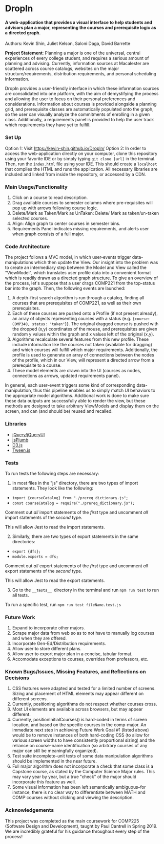 # DropIn
#### A web-application that provides a visual interface to help students and advisors plan a major, representing the courses and prerequisite logic as a directed graph. 

Authors: Kevin Shin, Juliet Kelson, Saloni Daga, David Barrette

**Project Statement**: Planning a major is one of the universal, central experiences of every college student, and requires a serious amount of planning and advising. Currently, information sources at Macalester are scattered across course catalogs, websites on the major structure/requirements, distribution requirements, and personal scheduling information.

DropIn provides a user-friendly interface in which these information sources are consolidated into one platform, with the aim of demystifying the process and allowing the user to focus on their personal preferences and considerations. Information about courses is provided alongside a planning grid, and prerequisite classes are automatically populated onto the graph, so the user can visually analyze the commitments of enrolling in a given class. Additionally, a requirements panel is provided to help the user track which requirements they have yet to fulfill.

### Set Up

Option 1: Visit https://kevin-shin.github.io/DropIn/
Option 2: In order to access the web-application directly on your computer, clone this repository using your favorite IDE or by simply typing `git clone [url]` in the terminal. Then, run the `index.html` file using your IDE. This should create a `localhost` that compiles the HTML and runs the application. All necessary libraries are included and linked from inside the repository, or accessed by a CDN.

### Main Usage/Functionality

1. Click on a course to read description.
2. Drag available courses to semester columns where pre-requisites will pop up with arrows following course logic.
3. Delete/Mark as Taken/Mark as UnTaken: Delete/ Mark as taken/un-taken selected courses.
4. Align: Align graph to center courses in semester bins.
5. Requirements Panel indicates missing requirements, and alerts user when graph consists of a full major. 

### Code Architecture

The project follows a MVC model, in which user-events trigger data-manipulations which then update the View. Our insight into the problem was to create an intermediary step between the Model and View called the "ViewModel", which translates user profile data into a convenient format which is readily drawn as a directed graph structure. To give an overview of the process, let's suppose that a user drags COMP221 from the top-status bar into the graph. Then, the following events are launched:
1. A depth-first search algorithm is run through a catalog, finding all courses that are prerequisites of COMP221, as well as their own prerequisites.
2. Each of these courses are pushed onto a Profile (if not present already), an array of objects representing courses with a status (e.g. `{course: COMP340, status: "taken"}`). The original dragged course is pushed with the dropped (x,y) coordinates of the mouse, and prerequisites are given random y values within the graph and x values left of the original (x,y). 
3. Algorithms recalculate several features from this new profile. These include information like the courses not taken (available for dragging) and which courses will fulfill which major requirements. Additionally, the profile is used to generate an array of connections between the nodes of the profile, which in our View, will represent a directed arrow from a prerequisite to a course. 
4. These model elements are drawn into the UI (courses as nodes, connections as arrows, updated requirements panel). 

In general, each user-event triggers some kind of corresponding data-manipulation, thus this pipeline enables us to simply match UI behaviors to the appropriate model algorithms. Additional work is done to make sure these data outputs are successfully able to render the view, but these methods are designed to take arbitrary ViewModels and display them on the screen, and can (and should be) reused and recalled.

### Libraries
- [jQuery/jQueryUI](https://jquery.com/)
- [jsPlumb](https://jsplumbtoolkit.com/)
- [D3.js](https://d3js.org/)
- [Tween.js](https://github.com/tweenjs/tween.js/)

### Tests
To run tests the following steps are necessary:
1. In most files in the "js" directory, there are two types of import statements.  They look like the following:

* `import {courseCatalog} from "./prereq_dictionary.js";`
* `const courseCatalog = require("./prereq_dictionary.js");`

Comment out _all_ import statements of the _first_ type and uncomment _all_ import statements of the _second_ type.

This will allow Jest to read the import statements.

2. Similarly, there are two types of export statements in the same directories:
* `export {dfs};`
* `module.exports = dfs;`

Comment out _all_ export statements of the _first_ type and uncomment _all_ export statements of the _second_ type.

This will allow Jest to read the export statements.

3. Go to the `__tests__ `directory in the terminal and run `npm run test` to run all tests.

To run a specific test, run `npm run test fileName.test.js`

### Future Work
1. Expand to incorporate other majors.
2. Scrape major data from web so as to not have to manually log courses and when they are offered.
3. Incorporate Gen-Ed/Distribution requirements. 
4. Allow user to store different plans.
5. Allow user to export major plan in a concise, tabular format.
6. Accomodate exceptions to courses, overrides from professors, etc.

### Known Bugs/Issues, Missing Features, and Reflections on Decisions
1. CSS features were adapted and tested for a limited number of screens. Sizing and placement of HTML elements may appear different on different screens.
2. Currently, positioning algorithms do not respect whether courses cross.
3. Most UI elements are available across browsers, but may appear different.
4. Currently, positionInitialCourses() is hard-coded in terms of screen location, and based on the specific courses in the comp-major. An immediate next step in achieving Future Work Goal #1 (listed above) would be to remove instances of both hard-coding CSS (to allow for various screen widths to have consistently proportional sizing) and the reliance on course-name identification (so arbitrary courses of any major can still be meaningfully organized). 
5. Test suite incomplete–unit tests of some data manipulation algorithms should be implemented in the near future. 
6. Full major algorithm does not incorporate a check that some class is a Capstone course, as stated by the Computer Science Major rules. This may vary year by year, but a true "check" of the major should incorporate this feature as well. 
7. Some visual information has been left semantically ambiguous–for instance, there is no clear way to differentiate between MATH and COMP courses without clicking and viewing the description. 

### Acknowledgements 
This project was completed as the main coursework for COMP225 (Software Design and Development), taught by Paul Cantrell in Spring 2019. We are incredibly grateful for his guidance throughout every step of the process!


